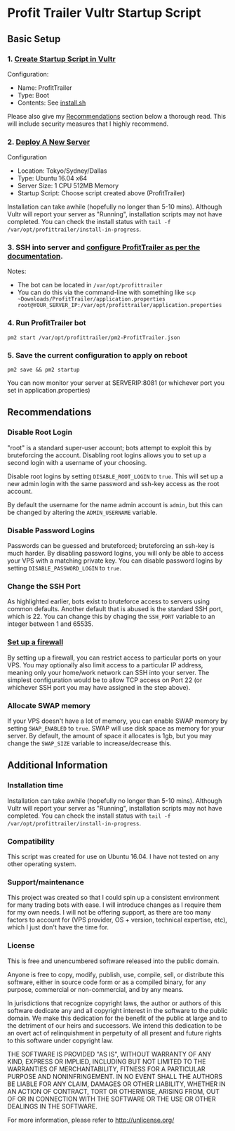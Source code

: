 # Profit Trailer Vultr Startup Script

## Basic Setup

### 1. [Create Startup Script in Vultr](https://my.vultr.com/startup/manage/?SCRIPTID=new)

Configuration:
- Name: ProfitTrailer
- Type: Boot
- Contents: See [install.sh](https://raw.githubusercontent.com/ryzr/profittrailer-vultr/master/install.sh)

Please also give my [Recommendations](#recommendations) section below a thorough read. This will include security measures that I highly recommend.

### 2. [Deploy A New Server](https://my.vultr.com/deploy/)

Configuration
- Location: Tokyo/Sydney/Dallas
- Type: Ubuntu 16.04 x64
- Server Size: 1 CPU 512MB Memory
- Startup Script: Choose script created above (ProfitTrailer)

Installation can take awhile (hopefully no longer than 5-10 mins). Although Vultr will report your server as "Running", installation scripts may not have completed. You can check the install status with `tail -f /var/opt/profittrailer/install-in-progress`.

### 3. SSH into server and [configure ProfitTrailer as per the documentation](https://wiki.profittrailer.com/doku.php?id=instructions#create_an_exchange_account_get_your_api_keys).

Notes:
- The bot can be located in `/var/opt/profittrailer`
- You can do this via the command-line with something like `scp ~Downloads/ProfitTrailer/application.properties root@YOUR_SERVER_IP:/var/opt/profittrailer/application.properties`

### 4. Run ProfitTrailer bot

`pm2 start /var/opt/profittrailer/pm2-ProfitTrailer.json`

### 5. Save the current configuration to apply on reboot

`pm2 save && pm2 startup`

You can now monitor your server at SERVERIP:8081 (or whichever port you set in application.properties)

## Recommendations

### Disable Root Login

"root" is a standard super-user account; bots attempt to exploit this by bruteforcing the account. Disabling root logins allows you to set up a second login with a username of your choosing.

Disable root logins by setting `DISABLE_ROOT_LOGIN` to `true`. This will set up a new admin login with the same password and ssh-key access as the root account.

By default the username for the name admin account is `admin`, but this can be changed by altering the `ADMIN_USERNAME` variable.

### Disable Password Logins

Passwords can be guessed and bruteforced; bruteforcing an ssh-key is much harder. By disabling password logins, you will only be able to access your VPS with a matching private key. You can disable password logins by setting `DISABLE_PASSWORD_LOGIN` to `true`.

### Change the SSH Port

As highlighted earlier, bots exist to bruteforce access to servers using common defaults. Another default that is abused is the standard SSH port, which is 22. You can change this by chaging the `SSH_PORT` variable to an integer between 1 and 65535. 

### [Set up a firewall](https://my.vultr.com/firewall/)

By setting up a firewall, you can restrict access to particular ports on your VPS. You may optionally also limit access to a particular IP address, meaning only your home/work network can SSH into your server. The simplest configuration would be to allow TCP access on Port 22 (or whichever SSH port you may have assigned in the step above).

### Allocate SWAP memory

If your VPS doesn't have a lot of memory, you can enable SWAP memory by setting `SWAP_ENABLED` to `true`. SWAP will use disk space as memory for your server. By default, the amount of space it allocates is 1gb, but you may change the `SWAP_SIZE` variable to increase/decrease this.

## Additional Information

### Installation time

Installation can take awhile (hopefully no longer than 5-10 mins). Although Vultr will report your server as "Running", installation scripts may not have completed. You can check the install status with `tail -f /var/opt/profittrailer/install-in-progress`.

### Compatibility

This script was created for use on Ubuntu 16.04. I have not tested on any other operating system.

### Support/maintenance

This project was created so that I could spin up a consistent environment for many trading bots with ease. I will introduce changes as I require them for my own needs. I will not be offering support, as there are too many factors to account for (VPS provider, OS + version, technical expertise, etc), which I just don't have the time for.

### License

This is free and unencumbered software released into the public domain.

Anyone is free to copy, modify, publish, use, compile, sell, or
distribute this software, either in source code form or as a compiled
binary, for any purpose, commercial or non-commercial, and by any
means.

In jurisdictions that recognize copyright laws, the author or authors
of this software dedicate any and all copyright interest in the
software to the public domain. We make this dedication for the benefit
of the public at large and to the detriment of our heirs and
successors. We intend this dedication to be an overt act of
relinquishment in perpetuity of all present and future rights to this
software under copyright law.

THE SOFTWARE IS PROVIDED "AS IS", WITHOUT WARRANTY OF ANY KIND,
EXPRESS OR IMPLIED, INCLUDING BUT NOT LIMITED TO THE WARRANTIES OF
MERCHANTABILITY, FITNESS FOR A PARTICULAR PURPOSE AND NONINFRINGEMENT.
IN NO EVENT SHALL THE AUTHORS BE LIABLE FOR ANY CLAIM, DAMAGES OR
OTHER LIABILITY, WHETHER IN AN ACTION OF CONTRACT, TORT OR OTHERWISE,
ARISING FROM, OUT OF OR IN CONNECTION WITH THE SOFTWARE OR THE USE OR
OTHER DEALINGS IN THE SOFTWARE.

For more information, please refer to <http://unlicense.org/>
